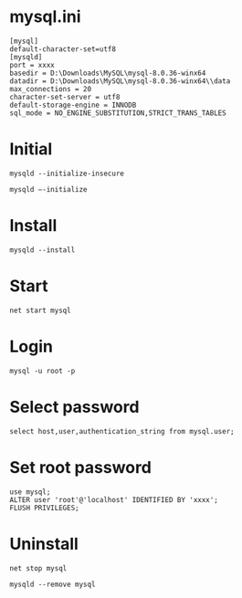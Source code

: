 # mysql.ini
```
[mysql]
default-character-set=utf8
[mysqld]
port = xxxx
basedir = D:\Downloads\MySQL\mysql-8.0.36-winx64
datadir = D:\Downloads\MySQL\mysql-8.0.36-winx64\\data
max_connections = 20
character-set-server = utf8
default-storage-engine = INNODB
sql_mode = NO_ENGINE_SUBSTITUTION,STRICT_TRANS_TABLES
```

# Initial
```
mysqld --initialize-insecure
```
```
mysqld –-initialize
```

# Install
```
mysqld --install
```

# Start
```
net start mysql
```

# Login
```
mysql -u root -p
```

# Select password
```
select host,user,authentication_string from mysql.user;
```

# Set root password
```
use mysql; 
ALTER user 'root'@'localhost' IDENTIFIED BY 'xxxx';
FLUSH PRIVILEGES;
```

# Uninstall
```
net stop mysql
```
```
mysqld --remove mysql
```